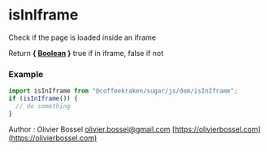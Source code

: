 # isInIframe

Check if the page is loaded inside an iframe

Return **{ [Boolean](https://developer.mozilla.org/fr/docs/Web/JavaScript/Reference/Objets_globaux/Boolean) }** true if in iframe, false if not

### Example

```js
import isInIframe from "@coffeekraken/sugar/js/dom/isInIframe";
if (isInIframe()) {
  // do something
}
```

Author : Olivier Bossel [olivier.bossel@gmail.com](mailto:olivier.bossel@gmail.com) [https://olivierbossel.com](https://olivierbossel.com)
